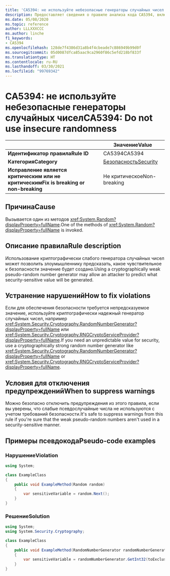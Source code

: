 ```yaml
---
title: 'CA5394: не используйте небезопасные генераторы случайных чисел (анализ кода)'
description: Предоставляет сведения о правиле анализа кода CA5394, включая причины нарушений и способы их устранения, а также условия отключения правила.
ms.date: 05/08/2020
ms.topic: reference
author: LLLXXXCCC
ms.author: linche
f1_keywords:
- CA5394
ms.openlocfilehash: 128de7f4386d31a8b4f4cbeade7c886949b99d0f
ms.sourcegitcommit: 05d0087dfca85aac9ca2960f86c5efd218bf833f
ms.translationtype: HT
ms.contentlocale: ru-RU
ms.lasthandoff: 03/30/2021
ms.locfileid: "99769342"
---
```

# <a name="ca5394-do-not-use-insecure-randomness"></a><span data-ttu-id="ea487-103">CA5394: не используйте небезопасные генераторы случайных чисел</span><span class="sxs-lookup"><span data-stu-id="ea487-103">CA5394: Do not use insecure randomness</span></span>

| | <span data-ttu-id="ea487-104">Значение</span><span class="sxs-lookup"><span data-stu-id="ea487-104">Value</span></span> |
|-|-|
| <span data-ttu-id="ea487-105">**Идентификатор правила**</span><span class="sxs-lookup"><span data-stu-id="ea487-105">**Rule ID**</span></span> |<span data-ttu-id="ea487-106">CA5394</span><span class="sxs-lookup"><span data-stu-id="ea487-106">CA5394</span></span>|
| <span data-ttu-id="ea487-107">**Категория**</span><span class="sxs-lookup"><span data-stu-id="ea487-107">**Category**</span></span> |[<span data-ttu-id="ea487-108">Безопасность</span><span class="sxs-lookup"><span data-stu-id="ea487-108">Security</span></span>](security-warnings.md)|
| <span data-ttu-id="ea487-109">**Исправление является критическим или не критическим**</span><span class="sxs-lookup"><span data-stu-id="ea487-109">**Fix is breaking or non-breaking**</span></span> |<span data-ttu-id="ea487-110">Не критическое</span><span class="sxs-lookup"><span data-stu-id="ea487-110">Non-breaking</span></span>|

## <a name="cause"></a><span data-ttu-id="ea487-111">Причина</span><span class="sxs-lookup"><span data-stu-id="ea487-111">Cause</span></span>

<span data-ttu-id="ea487-112">Вызывается один из методов <xref:System.Random?displayProperty=fullName>.</span><span class="sxs-lookup"><span data-stu-id="ea487-112">One of the methods of <xref:System.Random?displayProperty=fullName> is invoked.</span></span>

## <a name="rule-description"></a><span data-ttu-id="ea487-113">Описание правила</span><span class="sxs-lookup"><span data-stu-id="ea487-113">Rule description</span></span>

<span data-ttu-id="ea487-114">Использование криптографически слабого генератора случайных чисел может позволить злоумышленнику предсказать, какое чувствительное к безопасности значение будет создано.</span><span class="sxs-lookup"><span data-stu-id="ea487-114">Using a cryptographically weak pseudo-random number generator may allow an attacker to predict what security-sensitive value will be generated.</span></span>

## <a name="how-to-fix-violations"></a><span data-ttu-id="ea487-115">Устранение нарушений</span><span class="sxs-lookup"><span data-stu-id="ea487-115">How to fix violations</span></span>

<span data-ttu-id="ea487-116">Если для обеспечения безопасности требуется непредсказуемое значение, используйте криптографически надежный генератор случайных чисел, например <xref:System.Security.Cryptography.RandomNumberGenerator?displayProperty=fullName> или <xref:System.Security.Cryptography.RNGCryptoServiceProvider?displayProperty=fullName>.</span><span class="sxs-lookup"><span data-stu-id="ea487-116">If you need an unpredictable value for security, use a cryptographically strong random number generator like <xref:System.Security.Cryptography.RandomNumberGenerator?displayProperty=fullName> or <xref:System.Security.Cryptography.RNGCryptoServiceProvider?displayProperty=fullName>.</span></span>

## <a name="when-to-suppress-warnings"></a><span data-ttu-id="ea487-117">Условия для отключения предупреждений</span><span class="sxs-lookup"><span data-stu-id="ea487-117">When to suppress warnings</span></span>

<span data-ttu-id="ea487-118">Можно безопасно отключить предупреждения из этого правила, если вы уверены, что слабые псевдослучайные числа не используются с учетом требований безопасности.</span><span class="sxs-lookup"><span data-stu-id="ea487-118">It's safe to suppress warnings from this rule if you're sure that the weak pseudo-random numbers aren't used in a security-sensitive manner.</span></span>

## <a name="pseudo-code-examples"></a><span data-ttu-id="ea487-119">Примеры псевдокода</span><span class="sxs-lookup"><span data-stu-id="ea487-119">Pseudo-code examples</span></span>

### <a name="violation"></a><span data-ttu-id="ea487-120">Нарушение</span><span class="sxs-lookup"><span data-stu-id="ea487-120">Violation</span></span>

```csharp
using System;

class ExampleClass
{
    public void ExampleMethod(Random random)
    {
        var sensitiveVariable = random.Next();
    }
}
```

### <a name="solution"></a><span data-ttu-id="ea487-121">Решение</span><span class="sxs-lookup"><span data-stu-id="ea487-121">Solution</span></span>

```csharp
using System;
using System.Security.Cryptography;

class ExampleClass
{
    public void ExampleMethod(RandomNumberGenerator randomNumberGenerator, int toExclusive)
    {
        var sensitiveVariable = randomNumberGenerator.GetInt32(toExclusive);
    }
}
```

